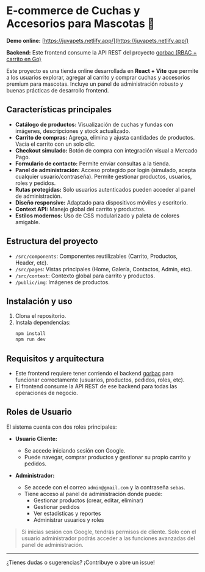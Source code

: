 # E-commerce de Cuchas y Accesorios para Mascotas 🐾

**Demo online:** [https://juvapets.netlify.app/](https://juvapets.netlify.app/)

**Backend:** Este frontend consume la API REST del proyecto [gorbac (RBAC + carrito en Go)](https://github.com/sebabustelo/gorbac)

Este proyecto es una tienda online desarrollada en **React + Vite** que permite a los usuarios explorar, agregar al carrito y comprar cuchas y accesorios premium para mascotas. Incluye un panel de administración robusto y buenas prácticas de desarrollo frontend.

## Características principales

- **Catálogo de productos:** Visualización de cuchas y fundas con imágenes, descripciones y stock actualizado.
- **Carrito de compras:** Agrega, elimina y ajusta cantidades de productos. Vacía el carrito con un solo clic.
- **Checkout simulado:** Botón de compra con integración visual a Mercado Pago.
- **Formulario de contacto:** Permite enviar consultas a la tienda.
- **Panel de administración:** Acceso protegido por login (simulado, acepta cualquier usuario/contraseña). Permite gestionar productos, usuarios, roles y pedidos.
- **Rutas protegidas:** Solo usuarios autenticados pueden acceder al panel de administración.
- **Diseño responsive:** Adaptado para dispositivos móviles y escritorio.
- **Context API:** Manejo global del carrito y productos.
- **Estilos modernos:** Uso de CSS modularizado y paleta de colores amigable.

## Estructura del proyecto

- `/src/components`: Componentes reutilizables (Carrito, Productos, Header, etc).
- `/src/pages`: Vistas principales (Home, Galería, Contactos, Admin, etc).
- `/src/context`: Contexto global para carrito y productos.
- `/public/img`: Imágenes de productos.

## Instalación y uso

1. Clona el repositorio.
2. Instala dependencias:
   ```bash
   npm install
   npm run dev
   ```

## Requisitos y arquitectura

- Este frontend requiere tener corriendo el backend [gorbac](https://github.com/sebabustelo/gorbac) para funcionar correctamente (usuarios, productos, pedidos, roles, etc).
- El frontend consume la API REST de ese backend para todas las operaciones de negocio.

## Roles de Usuario

El sistema cuenta con dos roles principales:

- **Usuario Cliente:**
  - Se accede iniciando sesión con Google.
  - Puede navegar, comprar productos y gestionar su propio carrito y pedidos.

- **Administrador:**
  - Se accede con el correo `admin@gmail.com` y la contraseña `sebas`.
  - Tiene acceso al panel de administración donde puede:
    - Gestionar productos (crear, editar, eliminar)
    - Gestionar pedidos
    - Ver estadísticas y reportes
    - Administrar usuarios y roles

> Si inicias sesión con Google, tendrás permisos de cliente. Solo con el usuario administrador podrás acceder a las funciones avanzadas del panel de administración.

---

¿Tienes dudas o sugerencias? ¡Contribuye o abre un issue!
